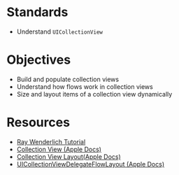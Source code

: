 # Standards

* Understand ```UICollectionView```

# Objectives

* Build and populate collection views 
* Understand how flows work in collection views
* Size and layout items of a collection view dynamically

# Resources

* [Ray Wenderlich Tutorial](https://www.raywenderlich.com/136159/uicollectionview-tutorial-getting-started)
* [Collection View (Apple Docs)](https://developer.apple.com/reference/uikit/uicollectionview)
* [Collection View Layout(Apple Docs)](https://developer.apple.com/reference/uikit/uicollectionviewlayout)
* [UICollectionViewDelegateFlowLayout (Apple Docs)](https://developer.apple.com/reference/uikit/uicollectionviewdelegateflowlayout)

